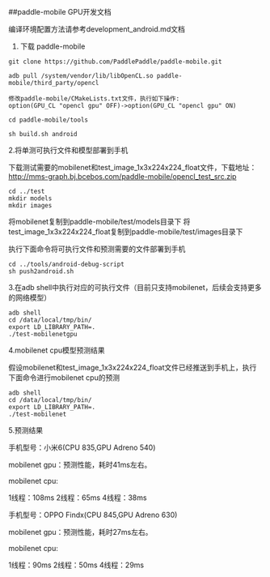 ##paddle-mobile GPU开发文档

编译环境配置方法请参考development_android.md文档

1. 下载 paddle-mobile

```
git clone https://github.com/PaddlePaddle/paddle-mobile.git

adb pull /system/vendor/lib/libOpenCL.so paddle-mobile/third_party/opencl

修改paddle-mobile/CMakeLists.txt文件，执行如下操作:
option(GPU_CL "opencl gpu" OFF)->option(GPU_CL "opencl gpu" ON)

cd paddle-mobile/tools

sh build.sh android

```
2.将单测可执行文件和模型部署到手机

下载测试需要的mobilenet和test_image_1x3x224x224_float文件，下载地址：http://mms-graph.bj.bcebos.com/paddle-mobile/opencl_test_src.zip

```
cd ../test
mkdir models
mkdir images

```
将mobilenet复制到paddle-mobile/test/models目录下
将test_image_1x3x224x224_float复制到paddle-mobile/test/images目录下

执行下面命令将可执行文件和预测需要的文件部署到手机

```
cd ../tools/android-debug-script
sh push2android.sh

```
3.在adb shell中执行对应的可执行文件（目前只支持mobilenet，后续会支持更多的网络模型）

```
adb shell
cd /data/local/tmp/bin/
export LD_LIBRARY_PATH=.
./test-mobilenetgpu

```
4.mobilenet cpu模型预测结果

假设mobilenet和test_image_1x3x224x224_float文件已经推送到手机上，执行下面命令进行mobilenet cpu的预测

```
adb shell
cd /data/local/tmp/bin/
export LD_LIBRARY_PATH=.
./test-mobilenet

```
5.预测结果

  手机型号：小米6(CPU 835,GPU Adreno 540)

  mobilenet gpu：预测性能，耗时41ms左右。

  mobilenet cpu:

  1线程：108ms
  2线程：65ms
  4线程：38ms

  手机型号：OPPO Findx(CPU 845,GPU Adreno 630)

  mobilenet gpu：预测性能，耗时27ms左右。

  mobilenet cpu:

  1线程：90ms
  2线程：50ms
  4线程：29ms





